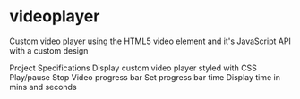 # videoplayer
Custom video player using the HTML5 video element and it's JavaScript API with a custom design

Project Specifications
Display custom video player styled with CSS
Play/pause
Stop
Video progress bar
Set progress bar time
Display time in mins and seconds